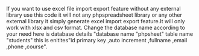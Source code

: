 If you want to use excel file import export feature without any external library use this code it will not any phpspreadsheet library or any other external library it simply generate excel import export feature.It will only work with xlsx and csv format.
Change the database name according to your need here is database details
"database name "phpsheet" table name "students"
this is enitites"id primary key ,auto increment
,fullname
,email
,phone
,course".
